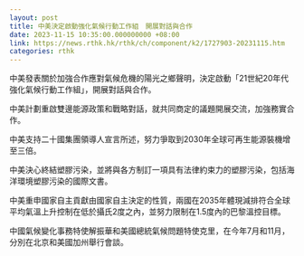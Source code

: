 ```yaml
---
layout: post
title: 中美決定啟動強化氣候行動工作組　開展對話與合作
date: 2023-11-15 10:35:00.000000000 +08:00
link: https://news.rthk.hk/rthk/ch/component/k2/1727903-20231115.htm
categories: rthk
---
```


中美發表關於加強合作應對氣候危機的陽光之鄉聲明，決定啟動「21世紀20年代強化氣候行動工作組」，開展對話與合作。

中美計劃重啟雙邊能源政策和戰略對話，就共同商定的議題開展交流，加強務實合作。

中美支持二十國集團領導人宣言所述，努力爭取到2030年全球可再生能源裝機增至三倍。

中美決心終結塑膠污染，並將與各方制訂一項具有法律約束力的塑膠污染，包括海洋環境塑膠污染的國際文書。

中美重申國家自主貢獻由國家自主決定的性質，兩國在2035年體現減排符合全球平均氣溫上升控制在低於攝氏2度之內，並努力限制在1.5度內的巴黎溫控目標。

中國氣候變化事務特使解振華和美國總統氣候問題特使克里，在今年7月和11月，分別在北京和美國加州舉行會談。
